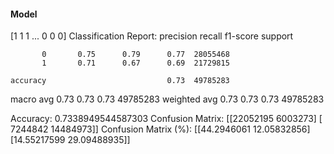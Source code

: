 #### Model
[1 1 1 ... 0 0 0]
Classification Report:
              precision    recall  f1-score   support

           0       0.75      0.79      0.77  28055468
           1       0.71      0.67      0.69  21729815

    accuracy                           0.73  49785283
   macro avg       0.73      0.73      0.73  49785283
weighted avg       0.73      0.73      0.73  49785283

Accuracy: 0.7338949544587303
Confusion Matrix:
[[22052195  6003273]
 [ 7244842 14484973]]
Confusion Matrix (%):
[[44.2946061  12.05832856]
 [14.55217599 29.09488935]]
